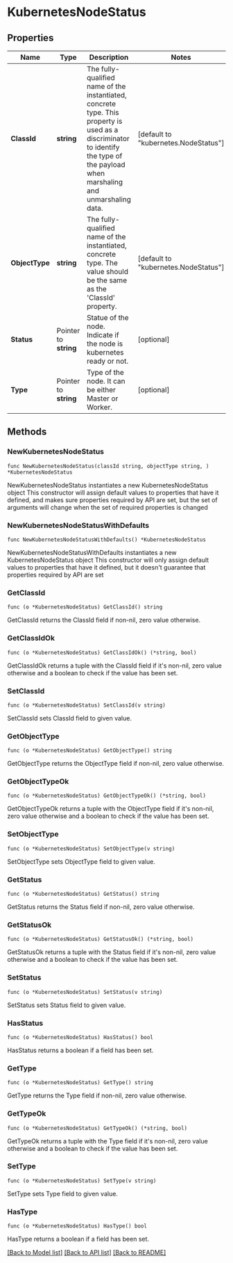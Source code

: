 # KubernetesNodeStatus

## Properties

Name | Type | Description | Notes
------------ | ------------- | ------------- | -------------
**ClassId** | **string** | The fully-qualified name of the instantiated, concrete type. This property is used as a discriminator to identify the type of the payload when marshaling and unmarshaling data. | [default to "kubernetes.NodeStatus"]
**ObjectType** | **string** | The fully-qualified name of the instantiated, concrete type. The value should be the same as the &#39;ClassId&#39; property. | [default to "kubernetes.NodeStatus"]
**Status** | Pointer to **string** | Statue of the node. Indicate if the node is kubernetes ready or not. | [optional] 
**Type** | Pointer to **string** | Type of the node. It can be either Master or Worker. | [optional] 

## Methods

### NewKubernetesNodeStatus

`func NewKubernetesNodeStatus(classId string, objectType string, ) *KubernetesNodeStatus`

NewKubernetesNodeStatus instantiates a new KubernetesNodeStatus object
This constructor will assign default values to properties that have it defined,
and makes sure properties required by API are set, but the set of arguments
will change when the set of required properties is changed

### NewKubernetesNodeStatusWithDefaults

`func NewKubernetesNodeStatusWithDefaults() *KubernetesNodeStatus`

NewKubernetesNodeStatusWithDefaults instantiates a new KubernetesNodeStatus object
This constructor will only assign default values to properties that have it defined,
but it doesn't guarantee that properties required by API are set

### GetClassId

`func (o *KubernetesNodeStatus) GetClassId() string`

GetClassId returns the ClassId field if non-nil, zero value otherwise.

### GetClassIdOk

`func (o *KubernetesNodeStatus) GetClassIdOk() (*string, bool)`

GetClassIdOk returns a tuple with the ClassId field if it's non-nil, zero value otherwise
and a boolean to check if the value has been set.

### SetClassId

`func (o *KubernetesNodeStatus) SetClassId(v string)`

SetClassId sets ClassId field to given value.


### GetObjectType

`func (o *KubernetesNodeStatus) GetObjectType() string`

GetObjectType returns the ObjectType field if non-nil, zero value otherwise.

### GetObjectTypeOk

`func (o *KubernetesNodeStatus) GetObjectTypeOk() (*string, bool)`

GetObjectTypeOk returns a tuple with the ObjectType field if it's non-nil, zero value otherwise
and a boolean to check if the value has been set.

### SetObjectType

`func (o *KubernetesNodeStatus) SetObjectType(v string)`

SetObjectType sets ObjectType field to given value.


### GetStatus

`func (o *KubernetesNodeStatus) GetStatus() string`

GetStatus returns the Status field if non-nil, zero value otherwise.

### GetStatusOk

`func (o *KubernetesNodeStatus) GetStatusOk() (*string, bool)`

GetStatusOk returns a tuple with the Status field if it's non-nil, zero value otherwise
and a boolean to check if the value has been set.

### SetStatus

`func (o *KubernetesNodeStatus) SetStatus(v string)`

SetStatus sets Status field to given value.

### HasStatus

`func (o *KubernetesNodeStatus) HasStatus() bool`

HasStatus returns a boolean if a field has been set.

### GetType

`func (o *KubernetesNodeStatus) GetType() string`

GetType returns the Type field if non-nil, zero value otherwise.

### GetTypeOk

`func (o *KubernetesNodeStatus) GetTypeOk() (*string, bool)`

GetTypeOk returns a tuple with the Type field if it's non-nil, zero value otherwise
and a boolean to check if the value has been set.

### SetType

`func (o *KubernetesNodeStatus) SetType(v string)`

SetType sets Type field to given value.

### HasType

`func (o *KubernetesNodeStatus) HasType() bool`

HasType returns a boolean if a field has been set.


[[Back to Model list]](../README.md#documentation-for-models) [[Back to API list]](../README.md#documentation-for-api-endpoints) [[Back to README]](../README.md)


